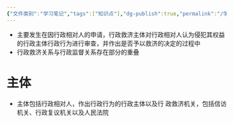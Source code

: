 ```yaml
---
{"文件类别":"学习笔记","tags":["知识点"],"dg-publish":true,"permalink":"/学习笔记studyup/知识点cheese/行政救济关系/","dgPassFrontmatter":true,"created":"2024-09-19T13:44:50.345+08:00","updated":"2024-09-19T13:47:52.322+08:00"}
---
```


- 主要发生在因行政相对人的申请，行政救济主体对行政相对人认为侵犯其权益的行政主体行政行为进行审查，并作出是否予以救济的决定的过程中
- 行政救济关系与行政监督关系存在部分的重叠
# 主体
- 主体包括行政相对人，作出行政行为的行政主体以及行 政救济机关，包括信访机关、行政复议机关以及人民法院